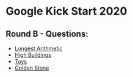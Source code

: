 # Google Kick Start 2020
## Round B - Questions:
- [Longest Arithmetic]()
- [High Buildings]()
- [Toys]()
- [Golden Stone]()
